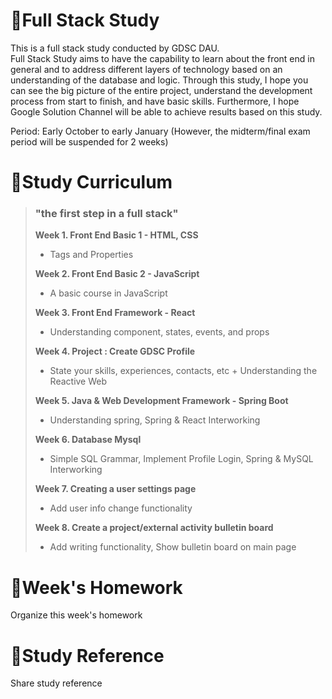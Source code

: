 # 📕Full Stack Study
This is a full stack study conducted by GDSC DAU. <br>
Full Stack Study aims to have the capability to learn about the front end in general and to address different layers of technology based on an understanding of the database and logic. Through this study, I hope you can see the big picture of the entire project, understand the development process from start to finish, and have basic skills. Furthermore, I hope Google Solution Channel will be able to achieve results based on this study.

Period: Early October to early January (However, the midterm/final exam period will be suspended for 2 weeks)

# 📝Study Curriculum
>### "the first step in a full stack"
> **Week 1. Front End Basic 1 - HTML, CSS**<br>
> - Tags and Properties
>
> **Week 2. Front End Basic 2 - JavaScript**<br>
> - A basic course in JavaScript
>
> **Week 3. Front End Framework - React**<br>
> - Understanding component, states, events, and props
>
> **Week 4. Project : Create GDSC Profile**<br>
> - State your skills, experiences, contacts, etc + Understanding the Reactive Web
>
> **Week 5. Java & Web Development Framework - Spring Boot**<br>
> - Understanding spring, Spring & React Interworking
>
> **Week 6. Database Mysql**<br>
> - Simple SQL Grammar, Implement Profile Login, Spring & MySQL Interworking
>
> **Week 7. Creating a user settings page**<br>
> - Add user info change functionality
>
> **Week 8. Create a project/external activity bulletin board**<br>
> - Add writing functionality, Show bulletin board on main page

# 📅Week's Homework
Organize this week's homework

# 📑Study Reference
Share study reference


